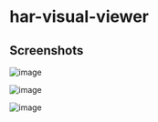 # har-visual-viewer

## Screenshots
![image](https://user-images.githubusercontent.com/3792401/224206973-0ee3411e-653a-4add-875e-5bf00abd0830.png)

![image](https://user-images.githubusercontent.com/3792401/224207006-d98d48dd-abf8-4cdf-a198-f797dc84549f.png)

![image](https://user-images.githubusercontent.com/3792401/224207016-15e5437a-0a0b-4c25-bc6b-dfbd79e91183.png)
